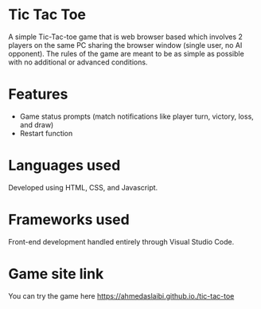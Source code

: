 # Tic Tac Toe
A simple Tic-Tac-toe game that is web browser based which involves 2 players on the same PC sharing the browser window (single user, no AI opponent).
The rules of the game are meant to be as simple as possible with no additional or advanced conditions.

# Features
- Game status prompts (match notifications like player turn, victory, loss, and draw)
- Restart function

# Languages used
Developed using HTML, CSS, and Javascript.

# Frameworks used
Front-end development handled entirely through Visual Studio Code.

# Game site link
You can try the game here https://ahmedaslaibi.github.io./tic-tac-toe
